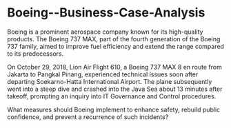 # Boeing--Business-Case-Analysis
Boeing is a prominent aerospace company known for its high-quality products. The Boeing 737 MAX, part of the fourth generation of the Boeing 737 family, aimed to improve fuel efficiency and extend the range compared to its predecessors.

On October 29, 2018, Lion Air Flight 610, a Boeing 737 MAX 8 en route from Jakarta to Pangkal Pinang, experienced technical issues soon after departing Soekarno-Hatta International Airport. The plane subsequently went into a steep dive and crashed into the Java Sea about 13 minutes after takeoff, prompting an inquiry into IT Governance and Control procedures.

What measures should Boeing implement to enhance safety, rebuild public confidence, and prevent a recurrence of such incidents?
